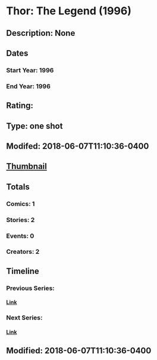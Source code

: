 # Thor: The Legend (1996)
## Description: None
## Dates
### Start Year: 1996
### End Year: 1996
## Rating: 
## Type: one shot
## Modifed: 2018-06-07T11:10:36-0400
## [Thumbnail](http://i.annihil.us/u/prod/marvel/i/mg/b/40/image_not_available.jpg)
## Totals
### Comics: 1
### Stories: 2
### Events: 0
### Creators: 2
## Timeline
### Previous Series: 
#### [Link]()
### Next Series: 
#### [Link]()
## Modified: 2018-06-07T11:10:36-0400